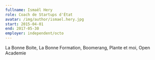 ```yaml
---
fullname: Ismaël Hery
role: Coach de Startups d'État
avatar: /img/author/ismael.hery.jpg
start: 2015-04-01
end: 2017-05-30
employer: independent/octo
---
```

La Bonne Boite, La Bonne Formation, Boomerang, Plante et moi, Open Academie
